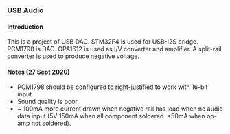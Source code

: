 ### USB Audio

#### Introduction

This is a project of USB DAC. STM32F4 is used for USB-I2S bridge. PCM1798 is DAC. OPA1612 is used as I/V converter and amplifier. A split-rail converter is used to produce negative voltage.

#### Notes (27 Sept 2020)
* PCM1798 should be configured to right-justified to work with 16-bit input.
* Sound quality is poor.
* ~ 100mA more current drawn when negative rail has load when no audio data input (5V 150mA when all component soldered. <50mA when op-amp not soldered).
